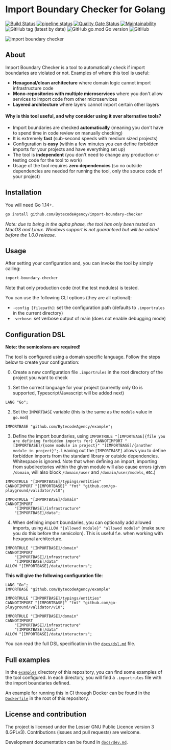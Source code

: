 # Import Boundary Checker for Golang

[![Build Status](https://travis-ci.org/BytecodeAgency/import-boundary-checker.svg?branch=master)](https://travis-ci.org/BytecodeAgency/import-boundary-checker)
[![pipeline status](https://git.bytecode.nl/foss/import-boundry-checker/badges/master/pipeline.svg)](https://git.bytecode.nl/foss/import-boundry-checker/-/commits/master)
[![Quality Gate Status](https://sonarcloud.io/api/project_badges/measure?project=BytecodeAgency_import-boundary-checker&metric=alert_status)](https://sonarcloud.io/dashboard?id=BytecodeAgency_import-boundary-checker)
[![Maintainability](https://api.codeclimate.com/v1/badges/4870797be10646d8ddd0/maintainability)](https://codeclimate.com/github/BytecodeAgency/import-boundary-checker/maintainability)
![GitHub tag (latest by date)](https://img.shields.io/github/v/tag/BytecodeAgency/import-boundary-checker)
![GitHub go.mod Go version](https://img.shields.io/github/go-mod/go-version/BytecodeAgency/import-boundary-checker)
![GitHub](https://img.shields.io/github/license/BytecodeAgency/import-boundary-checker)

![import boundary checker](https://github.com/BytecodeAgency/import-boundary-checker/raw/master/examples/examples-go.gif)

## About

Import Boundary Checker is a tool to automatically check if import boundaries are violated or not. Examples of where this tool is useful:

* **Hexagonal/clean architecture** where domain logic cannot import infrastructure code
* **Mono-repositories with multiple microservices** where you don't allow services to import code from other microservices
* **Layered architecture** where layers cannot import certain other layers

#### Why is this tool useful, and why consider using it over alternative tools?

* Import boundaries are checked **automatically** (meaning you don't have to spend time in code review on manually checking)
* It is extremely **fast** (sub-second speeds with medium sized projects)
* Configuration is **easy** (within a few minutes you can define forbidden imports for your projects and have everything set up)
* The tool is **independent** (you don't need to change any production or testing code for the tool to work)
* Usage of the tool requires **zero dependencies** (so no outside dependencies are needed for running the tool, only the source code of your project)

## Installation

You will need Go 1.14+.

```sh
go install github.com/BytecodeAgency/import-boundary-checker
```

_Note: due to being in the alpha phase, the tool has only been tested on MacOS and Linux. Windows support is not guaranteed but will be added before the 1.0.0 release._

## Usage

After setting your configuration and, you can invoke the tool by simply calling:

```sh
import-boundary-checker
```

Note that only production code (not the test modules) is tested.

You can use the following CLI options (they are all optional):

* `-config [filepath]`: set the configuration path (defaults to `.importrules` in the current directory)
* `-verbose`: set verbose output of main (does not enable debugging mode)

## Configuration DSL

**Note: the semicolons are required!**

The tool is configured using a domain specific language. Follow the steps below to create your configuration:

0. Create a new configuration file `.importrules` in the root directory of the project you want to check

1. Set the correct language for your project (currently only Go is supported, Typescript/Javascript will be added next)

```
LANG "Go";
```

2. Set the `IMPORTBASE` variable (this is the same as the `module` value in `go.mod`)

```
IMPORTBASE "github.com/BytecodeAgency/example";
```

3. Define the import boundaries, using
    `IMPORTRULE "[IMPORTBASE]{file you are defining forbidden imports for} CANNOTIMPORT "[IMPORTBASE]/{some module in project}" "[IMPORTBASE]/{another module in project}";`.
    Leaving out the `[IMPORTBASE]` allows you to define forbidden imports from the standard library or outside dependencies. Whitespace is ignored.
    Note that when defining an import, importing from subdirectories within the given module will also cause errors (given `/domain`, will also block `/domain/user` and `/domain/user/models`, etc.)

```
IMPORTRULE "[IMPORTBASE]/typings/entities"
CANNOTIMPORT "[IMPORTBASE]" "fmt" "github.com/go-playground/validator/v10";

IMPORTRULE "[IMPORTBASE]/domain"
CANNOTIMPORT
    "[IMPORTBASE]/infrastructure"
    "[IMPORTBASE]/data";
```

4. When defining import boundaries, you can optionally add allowed imports, using `ALLLOW "{allowed module}" "allowed module"` (make sure you do this before the semicolon). This is useful f.e. when working with hexagonal architecture.

```
IMPORTRULE "[IMPORTBASE]/domain"
CANNOTIMPORT
    "[IMPORTBASE]/infrastructure"
    "[IMPORTBASE]/data"
ALLOW "[IMPORTBASE]/data/interactors";
```

**This will give the following configuration file**:

```
LANG "Go";
IMPORTBASE "github.com/BytecodeAgency/example"

IMPORTRULE "[IMPORTBASE]/typings/entities"
CANNOTIMPORT "[IMPORTBASE]" "fmt" "github.com/go-playground/validator/v10";

IMPORTRULE "[IMPORTBASE]/domain"
CANNOTIMPORT
    "[IMPORTBASE]/infrastructure"
    "[IMPORTBASE]/data"
ALLOW "[IMPORTBASE]/data/interactors";
```

You can read the full DSL specification in the [`docs/dsl.md`](docs/dsl.md) file.

## Full examples

In the [`examples`](/examples) directory of this repository, you can find some examples of the tool configured. In each directory, you will find a `.importrules` file with the import boundaries defined.

An example for running this in CI through Docker can be found in the [`Dockerfile`](Dockerfile) in the root of this repository.

## License and contribution

The project is licensed under the Lesser GNU Public Licence version 3 (LGPLv3). Contributions (issues and pull requests) are welcome.

Development documentation can be found in [`docs/dev.md`](docs/dev.md).
